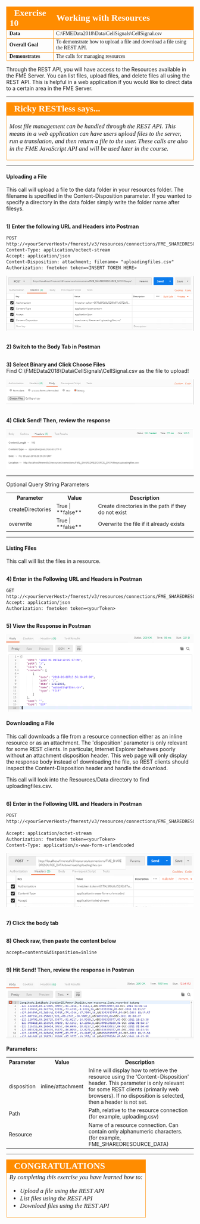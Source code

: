 <table style="border-spacing: 0px;border-collapse: collapse;font-family:serif">
<tr>
<td width=25% style="vertical-align:middle;background-color:darkorange;border: 2px solid darkorange">
<i class="fa fa-cogs fa-lg fa-pull-left fa-fw" style="color:white;padding-right: 12px;vertical-align:text-top"></i>
<span style="color:white;font-size:x-large;font-weight: bold">Exercise 10 </span>
</td>
<td style="border: 2px solid darkorange;background-color:darkorange;color:white">
<span style="color:white;font-size:x-large;font-weight: bold"> Working with Resources</span>
</td>
</tr>

<tr>
<td style="border: 1px solid darkorange; font-weight: bold">Data</td>
<td style="border: 1px solid darkorange">C:\FMEData2018\Data\CellSignals\CellSignal.csv
</td>
</tr>

<tr>
<td style="border: 1px solid darkorange; font-weight: bold">Overall Goal</td>
<td style="border: 1px solid darkorange"> To demonstrate how to upload a file and download a file using the REST API. </td>
</tr>

<tr>
<td style="border: 1px solid darkorange; font-weight: bold">Demonstrates</td>
<td style="border: 1px solid darkorange"> The calls for managing resources </td>
</tr>

</table>

Through the REST API, you will have access to the Resources available in
the FME Server. You can list files, upload files, and delete files all
using the REST API. This is helpful in a web application if you would
like to direct data to a certain area in the FME Server.

---

<table style="border-spacing: 0px">
<tr>
<td style="vertical-align:middle;background-color:darkorange;border: 2px solid darkorange">
<i class="fa fa-quote-left fa-lg fa-pull-left fa-fw" style="color:white;padding-right: 12px;vertical-align:text-top"></i>
<span style="color:white;font-size:x-large;font-weight: bold;font-family:serif">Ricky RESTless says...</span>
</td>
</tr>

<tr>
<td style="border: 1px solid darkorange">
<span style="font-family:serif; font-style:italic; font-size:larger">

Most file management can be handled through the REST API. This means in a web application can have users upload files to the server, run a translation, and then return a file to the user. These calls are also in the FME JavaScript API and will be used later in the course.

</span>
</td>
</tr>
</table>

--- 

#### Uploading a File

This call will upload a file to the data folder in your resources
folder. The filename is specified in the Content-Disposition parameter.
If you wanted to specify a directory in the data folder simply write the
folder name after filesys.

<br>**1) Enter the following URL and Headers into Postman**

    POST http://<yourServerHost>/fmerest/v3/resources/connections/FME_SHAREDRESOURCE_DATA/filesys/
    Content-Type: application/octect-stream
    Accept: application/json
    Content-Disposition: attachment; filename= "uploadingfiles.csv"
    Authorization: fmetoken token=<INSERT TOKEN HERE>



![](./Images/image6.2.1.FileUploadRequest.png)


<br>**2) Switch to the Body Tab in Postman**

<br>**3) Select Binary and Click Choose Files**
<br>
Find
C:\FMEData2018\Data\CellSignals\CellSignal.csv as the file to upload!

![](./Images/image6.2.2.CellSignal.png)


<br>**4) Click Send! Then, review the response**

![](./Images/image6.2.3.FileUploadResponse.png)


---

Optional Query String Parameters

<table>

<tr>
<th>Parameter</th>
<th>Value</th>
<th>Description</th>

</tr>

<tr>
<td>createDirectories</td>
<td> True | **false** </td>
<td>Create directories in the path if they do not exist</td>



<tr>
<td>overwrite</td>
<td>True | **false**</td>
<td> Overwrite the file if it already exists </td>

</tr>

</table>

---


#### Listing Files

This call will list the files in a resource.

<br>**4) Enter in the Following URL and Headers in Postman**


    GET http://<yourServerHost>/fmerest/v3/resources/connections/FME_SHAREDRESOURCE_DATA/filesys/
    Accept: application/json
    Authorization: fmetoken token=<yourToken>

<br>**5) View the Response in Postman**

![](./Images/image6.2.4.ListFileResult.png)



#### Downloading a File

This call downloads a file from a resource connection either as an
inline resource or as an attachment. The 'disposition' parameter is
only relevant for some REST clients. In particular, Internet Explorer
behaves poorly without an attachment disposition header. This web page
will only display the response body instead of downloading the file, so
REST clients should inspect the Content-Disposition header and handle
the download.

This call will look into the Resources/Data directory to find uploadingfiles.csv.

<br>**6) Enter in the Following URL and Headers in Postman**

    POST http://<yourServerHost>/fmerest/v3/resources/connections/FME_SHAREDRESOURCE_DATA/download/uploadingfiles.csv

    Accept: application/octet-stream
    Authorization: fmetoken token=<yourToken>
    Content-Type: application/x-www-form-urlendcoded

![](./Images/image6.2.5.FileDownloadRequest.png)


<br>**7) Click the body tab**

<br>**8) Check raw, then paste the content below**

    accept=contents&disposition=inline

<br>**9) Hit Send! Then, review the response in Postman**

![](./Images/image6.2.6.CSVDownload.png)





**Parameters:**

<table>

<tr>
<th>Parameter</th>
<th>Value</th>
<th>Description</th>

</tr>

<tr>
<td>disposition</td>
<td> inline/attachment </td>
<td>Inline will display how to retrieve the resource using the 'Content-Disposition' header. This parameter is only relevant for some REST clients (primarily web browsers). If no disposition is selected, then a header is not set.</td>



<tr>
<td>Path</td>
<td></td>
<td> Path, relative to the resource connection (for example, uploading.csv) </td>

<tr>
<td>Resource</td>
<td></td>
<td>Name of a resource connection. Can contain only alphanumeric characters. (for example, FME_SHAREDRESOURCE_DATA) </td>


</tr>

</table>

---

<!--Exercise Congratulations Section-->

<table style="border-spacing: 0px">
<tr>
<td style="vertical-align:middle;background-color:darkorange;border: 2px solid darkorange">
<i class="fa fa-thumbs-o-up fa-lg fa-pull-left fa-fw" style="color:white;padding-right: 12px;vertical-align:text-top"></i>
<span style="color:white;font-size:x-large;font-weight: bold;font-family:serif">CONGRATULATIONS</span>
</td>
</tr>

<tr>
<td style="border: 1px solid darkorange">
<span style="font-family:serif; font-style:italic; font-size:larger">
By completing this exercise you have learned how to:
<br>
<ul><li>Upload a file using the REST API</li>
<li>List files using the REST API</li>
<li>Download files using the REST API</li>

</span>
</td>
</tr>
</table>

